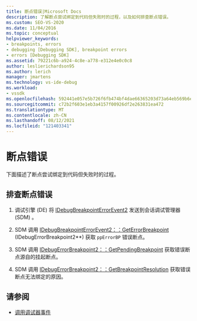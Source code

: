 ```yaml
---
title: 断点错误|Microsoft Docs
description: 了解断点尝试绑定到代码但失败时的过程，以及如何排查断点错误。
ms.custom: SEO-VS-2020
ms.date: 11/04/2016
ms.topic: conceptual
helpviewer_keywords:
- breakpoints, errors
- debugging [Debugging SDK], breakpoint errors
- errors [Debugging SDK]
ms.assetid: 79221c6b-a924-4c8e-a778-e312e4e0c0c8
author: leslierichardson95
ms.author: lerich
manager: jmartens
ms.technology: vs-ide-debug
ms.workload:
- vssdk
ms.openlocfilehash: 592441e057e5b726f6fb474bf4dae66365203d73a64eb569b6e785ac1d1f2d48
ms.sourcegitcommit: c72b2f603e1eb3a4157f00926df2e263831ea472
ms.translationtype: MT
ms.contentlocale: zh-CN
ms.lasthandoff: 08/12/2021
ms.locfileid: "121403341"
---
```

# <a name="breakpoint-errors"></a>断点错误
下面描述了断点尝试绑定到代码但失败时的过程。

## <a name="troubleshoot-a-breakpoint-error"></a>排查断点错误

1. 调试引擎 (DE) 将 [IDebugBreakpointErrorEvent2](../../extensibility/debugger/reference/idebugbreakpointerrorevent2.md) 发送到会话调试管理器 (SDM) 。

2. SDM 调用 [IDebugBreakpointErrorEvent2：：GetErrorBreakpoint](../../extensibility/debugger/reference/idebugbreakpointerrorevent2-geterrorbreakpoint.md) (IDebugErrorBreakpoint2**) 获取 `ppErrorBP` 错误断点。

3. SDM 调用 [IDebugErrorBreakpoint2：：GetPendingBreakpoint](../../extensibility/debugger/reference/idebugerrorbreakpoint2-getpendingbreakpoint.md) 获取错误断点源自的挂起断点。

4. SDM 调用 [IDebugErrorBreakpoint2：：GetBreakpointResolution](../../extensibility/debugger/reference/idebugerrorbreakpoint2-getbreakpointresolution.md) 获取错误断点无法绑定的原因。

## <a name="see-also"></a>请参阅
- [调用调试器事件](../../extensibility/debugger/calling-debugger-events.md)
